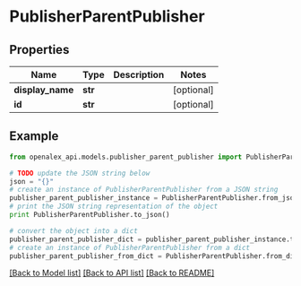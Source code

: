 # PublisherParentPublisher


## Properties
Name | Type | Description | Notes
------------ | ------------- | ------------- | -------------
**display_name** | **str** |  | [optional] 
**id** | **str** |  | [optional] 

## Example

```python
from openalex_api.models.publisher_parent_publisher import PublisherParentPublisher

# TODO update the JSON string below
json = "{}"
# create an instance of PublisherParentPublisher from a JSON string
publisher_parent_publisher_instance = PublisherParentPublisher.from_json(json)
# print the JSON string representation of the object
print PublisherParentPublisher.to_json()

# convert the object into a dict
publisher_parent_publisher_dict = publisher_parent_publisher_instance.to_dict()
# create an instance of PublisherParentPublisher from a dict
publisher_parent_publisher_from_dict = PublisherParentPublisher.from_dict(publisher_parent_publisher_dict)
```
[[Back to Model list]](../README.md#documentation-for-models) [[Back to API list]](../README.md#documentation-for-api-endpoints) [[Back to README]](../README.md)


